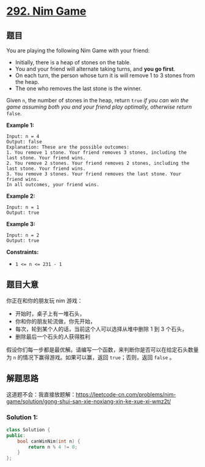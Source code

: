 # [292. Nim Game](https://leetcode-cn.com/problems/nim-game/)

## 题目

You are playing the following Nim Game with your friend:

- Initially, there is a heap of stones on the table.
- You and your friend will alternate taking turns, and **you go first**.
- On each turn, the person whose turn it is will remove 1 to 3 stones from the heap.
- The one who removes the last stone is the winner.

Given `n`, the number of stones in the heap, return `true` *if you can win the game assuming both you and your friend play optimally, otherwise return* `false`.

 

**Example 1:**

```
Input: n = 4
Output: false
Explanation: These are the possible outcomes:
1. You remove 1 stone. Your friend removes 3 stones, including the last stone. Your friend wins.
2. You remove 2 stones. Your friend removes 2 stones, including the last stone. Your friend wins.
3. You remove 3 stones. Your friend removes the last stone. Your friend wins.
In all outcomes, your friend wins.
```

**Example 2:**

```
Input: n = 1
Output: true
```

**Example 3:**

```
Input: n = 2
Output: true
```

 

**Constraints:**

- `1 <= n <= 231 - 1`

## 题目大意

你正在和你的朋友玩 nim 游戏：

* 开始时，桌子上有一堆石头，
* 你和你的朋友轮流做，你先开始，
* 每次，轮到某个人的话，当前这个人可以选择从堆中删除 1 到 3 个石头，
* 删除最后一个石头的人获得胜利

假设你们每一步都是最优解。请编写一个函数，来判断你是否可以在给定石头数量为 `n` 的情况下赢得游戏。如果可以赢，返回 `true`；否则，返回 `false` 。

## 解题思路

这道题不会：我直接放题解：https://leetcode-cn.com/problems/nim-game/solution/gong-shui-san-xie-noxiang-xin-ke-xue-xi-wmz2t/

### Solution 1:

````c++
class Solution {
public:
    bool canWinNim(int n) {
        return n % 4 != 0;
    }
};
````

